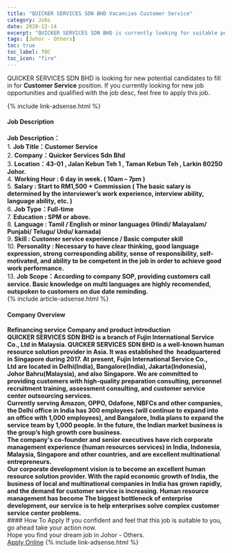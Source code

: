 ```yaml
---
title: "QUICKER SERVICES SDN BHD Vacancies Customer Service" 
category: Jobs 
date: 2020-12-14 
excerpt: "QUICKER SERVICES SDN BHD is currently looking for suitable person to fill in the Customer Service which positioned at Johor - Others" 
tags: [Johor - Others] 
toc: true 
toc_label: TOC 
toc_icon: "fire" 
--- 
```


<p>QUICKER SERVICES SDN BHD is looking for new potential candidates to fill in for <b>Customer Service</b> position. If you currently looking for new job opportunities and qualified with the job desc, feel free to apply this job.
</p>{% include link-adsense.html %} 
<div><div><div><h4>Job Description</h4></div></div><div><div><span><div><div><strong>Job Description&#65306;</strong></div><div>1.&#160;<strong>Job Title&#65306;Customer Service</strong></div><div>2.&#160;<strong>Company&#65306;Quicker Services Sdn Bhd</strong></div><div>3.&#160;<strong>Location&#65306;43-01 , Jalan Kebun Teh 1 , Taman Kebun Teh , Larkin 80250 Johor.</strong></div><div>4.&#160;<strong>Working Hour : 6 day in week. ( 10am &#8211; 7pm )</strong></div><div>5.&#160;<strong>Salary : Start to RM1,500 + Commission ( The basic salary is determined by the interviewer&#8217;s work experience, interview ability, language ability, etc. )</strong></div><div>6.&#160;<strong>Job Type&#65306;Full-time</strong></div><div>7.&#160;<strong>Education : SPM or above.</strong></div><div>8.&#160;<strong>Language : Tamil / English or minor languages (Hindi/ Malayalam/ Punjabi/ Telugu/ Urdu/ karnada)</strong></div><div>9.&#160;<strong>Skill : Customer service experience / Basic computer skill</strong></div><div>10.&#160;<strong>Personality : Necessary to have clear thinking, good language expression, strong corresponding ability, sense of responsibility, self-motivated, and ability to be competent in the job in order to achieve good work performance.</strong></div><div>13.&#160;<strong>Job Scope&#65306;According to company SOP, providing customers call service. Basic knowledge on multi languages are highly recomended, outspoken to customers on due date reminding.</strong></div></div></span></div></div></div> 
{% include article-adsense.html %} 
<div><div><div><h4>Company Overview</h4></div></div><div><div><span><div><div><strong>Refinancing service Company and product introduction</strong></div>
<div><strong>QUICKER SERVICES SDN BHD is a branch of Fujin International Service Co., Ltd in Malaysia. QUICKER SERVICES SDN BHD is a well-known human resource solution provider in Asia. It was established </strong><strong>the </strong><strong>&#160;headquartered in Singapore</strong><strong>&#160;during</strong><strong>&#160;2017. At present,</strong><strong>&#160;Fujin International Service Co., Ltd</strong><strong>&#160;are located in Delhi</strong><strong>(</strong><strong>India</strong><strong>)</strong><strong>, Bangalore</strong><strong>(</strong><strong>India</strong><strong>)</strong><strong>, Jakarta</strong><strong>(</strong><strong>Indonesia</strong><strong>)</strong><strong>, Johor</strong><strong>&#160;Bahru(</strong><strong>Malaysia</strong><strong>)</strong><strong>, and </strong><strong>also </strong><strong>Singapore. We are committed to providing customers with high-quality preparation consulting, personne</strong><strong>l </strong><strong>recruitment training, assessment consulting, and customer service center outsourcing services.</strong></div>
<div><strong>Currently serving Amazon, OPPO, </strong><strong>O</strong><strong>dafone, NBFCs and other companies, the Delhi office in India has 300 employees (will continue to expand into an office with 1,000 employees), and Bangalore, India plans to expand the service team by 1,000 people. In the future, the Indian market business is the group&#8217;s high growth </strong><strong>c</strong><strong>ore </strong><strong>b</strong><strong>usiness.</strong></div>
<div><strong>The company's co-founder and senior executives have rich corporate management experience (human resources services) in India, Indonesia, Malaysia, Singapore and other countries, and are excellent multinational entrepreneurs.</strong></div>
<div><strong>Our corporate development vision is to become an excellent human resource solution provider. With the rapid economic growth of India, the business of local and multinational companies in India has grown rapidly, and the demand for customer service is increasing. Human resource management has become The biggest bottleneck of enterprise development, our service is to help enterprises solve complex customer service center problems.</strong></div></div></span></div></div></div> 
#### How To Apply 
If you confident and feel that this job is suitable to you, go ahead take your action now. <br/> 
Hope you find your dream job in Johor - Others. <br/> 
<a href="https://www.jobstreet.com.my/en/job/customer-service-4442134?jobId=jobstreet-my-job-4442134&sectionRank=16&token=0~e52c60fe-3d70-4cd0-a935-34fb5807d499&fr=SRP%20View%20In%20New%20Ta" class="btn btn--info" target="_blank" rel="nofollow noopenner">Apply Online</a> 
{% include link-adsense.html %} 